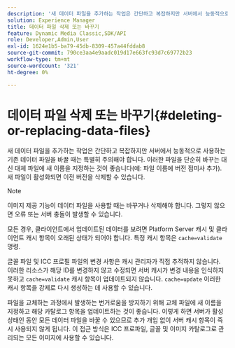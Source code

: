 ```yaml
---
description: '새 데이터 파일을 추가하는 작업은 간단하고 복잡하지만 서버에서 능동적으로 사용하는 기존 데이터 파일을 바꿀 때는 특별히 주의해야 합니다. 이러한 파일을 단순히 바꾸는 대신 대체 파일에 새 이름을 지정하는 것이 좋습니다(예: 파일 이름에 버전 접미사 추가). 새 파일이 활성화되면 이전 버전을 삭제할 수 있습니다.'
solution: Experience Manager
title: 데이터 파일 삭제 또는 바꾸기
feature: Dynamic Media Classic,SDK/API
role: Developer,Admin,User
exl-id: 1624e1b5-ba79-45db-8309-457a44fddab8
source-git-commit: 790ce3aa4e9aadc019d17e663fc93d7c69772b23
workflow-type: tm+mt
source-wordcount: '321'
ht-degree: 0%

---
```


# 데이터 파일 삭제 또는 바꾸기{#deleting-or-replacing-data-files}

새 데이터 파일을 추가하는 작업은 간단하고 복잡하지만 서버에서 능동적으로 사용하는 기존 데이터 파일을 바꿀 때는 특별히 주의해야 합니다. 이러한 파일을 단순히 바꾸는 대신 대체 파일에 새 이름을 지정하는 것이 좋습니다(예: 파일 이름에 버전 접미사 추가). 새 파일이 활성화되면 이전 버전을 삭제할 수 있습니다.

>[!NOTE]
>
>이미지 제공 기능이 데이터 파일을 사용할 때는 바꾸거나 삭제해야 합니다. 그렇지 않으면 오류 또는 서버 충돌이 발생할 수 있습니다.

모든 경우, 클라이언트에서 업데이트된 데이터를 보려면 Platform Server 캐시 및 클라이언트 캐시 항목이 오래된 상태가 되어야 합니다. 특정 캐시 항목은 `cache=validate` 명령.

글꼴 파일 및 ICC 프로필 파일의 변경 사항은 캐시 관리자가 직접 추적하지 않습니다. 이러한 리소스가 해당 ID를 변경하지 않고 수정되면 서버 캐시가 변경 내용을 인식하지 못하고 `cache=validate` 캐시 항목이 업데이트되지 않습니다. `cache=update` 이러한 캐시 항목을 강제로 다시 생성하는 데 사용할 수 있습니다.

파일을 교체하는 과정에서 발생하는 번거로움을 방지하기 위해 교체 파일에 새 이름을 지정하고 해당 카탈로그 항목을 업데이트하는 것이 좋습니다. 이렇게 하면 서버가 활성 상태인 동안 모든 데이터 파일을 바꿀 수 있으므로 추가 개입 없이 서버 캐시 항목이 즉시 사용되지 않게 됩니다. 이 접근 방식은 ICC 프로파일, 글꼴 및 이미지 카탈로그로 관리되는 모든 이미지에 사용할 수 있습니다.
